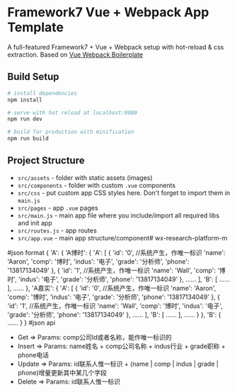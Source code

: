 # Framework7 Vue + Webpack App Template

A full-featured Framework7 + Vue + Webpack setup with hot-reload & css extraction. Based on [Vue Webpack Boilerplate](https://github.com/vuejs-templates/webpack)

## Build Setup

``` bash
# install dependencies
npm install

# serve with hot reload at localhost:8080
npm run dev

# build for production with minification
npm run build
```

## Project Structure

* `src/assets` - folder with static assets (images)
* `src/components` - folder with custom `.vue` components
* `src/css` - put custom app CSS styles here. Don't forget to import them in `main.js`
* `src/pages` - app `.vue` pages
* `src/main.js` - main app file where you include/import all required libs and init app
* `src/routes.js` - app routes
* `src/app.vue` - main app structure/component# wx-research-platform-m

#json format
{
  'A': {
    'A博时': {
      'A': [
        {
          'id': '0', //系统产生，作唯一标识
          'name': 'Aaron',
          'comp': '博时',
          'indus': '电子',
          'grade': '分析师',
          'phone': '13817134049'
        },
        {
          'id': '1', //系统产生，作唯一标识
          'name': 'Wall',
          'comp': '博时',
          'indus': '电子',
          'grade': '分析师',
          'phone': '13817134049'
        },
        ......
      ],
      'B': [
      ......
      ],
      ......
    },
    'A嘉实': {
      'A': [
        {
          'id': '0', //系统产生，作唯一标识
          'name': 'Aaron',
          'comp': '博时',
          'indus': '电子',
          'grade': '分析师',
          'phone': '13817134049'
        },
        {
          'id': '1', //系统产生，作唯一标识
          'name': 'Wall',
          'comp': '博时',
          'indus': '电子',
          'grade': '分析师',
          'phone': '13817134049'
        },
        ......
      ],
      'B': [
      ......
      ],
      ......
    }
  },
  'B': {
    ......
  }
}
#json api
* Get => Params: comp公司Id或者名称，能作唯一标识的
* Insert => Params: name姓名 + comp公司名称 + indus行业 + grade职称 + phone电话
* Update => Params: id联系人惟一标识 + (name | comp | indus | grade | phone)增量更新其中某几个字段
* Delete => Params: id联系人惟一标识
